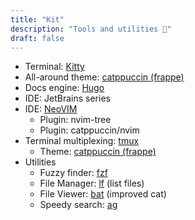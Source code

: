 ```yaml
---
title: "Kit"
description: "Tools and utilities 🧰"
draft: false
---
```


* Terminal: [Kitty](https://github.com/kovidgoyal/kitty)
* All-around theme: [catppuccin (frappe)](https://github.com/catppuccin/catppuccin)
* Docs engine: [Hugo](https://gohugo.io/)
* IDE: JetBrains series
* IDE: [NeoVIM](https://neovim.io/)
    * Plugin: nvim-tree
    * Plugin: catppuccin/nvim    
* Terminal multiplexing: [tmux](https://github.com/tmux/tmux)
    * Theme: [catppuccin (frappe)](https://github.com/catppuccin/tmux)
* Utilities
    * Fuzzy finder: [fzf](https://github.com/junegunn/fzf)
    * File Manager: [lf](https://github.com/gokcehan/lf) (list files)
    * File Viewer: [bat](https://github.com/sharkdp/bat) (improved cat)
    * Speedy search: [ag](https://github.com/ggreer/the_silver_searcher)
